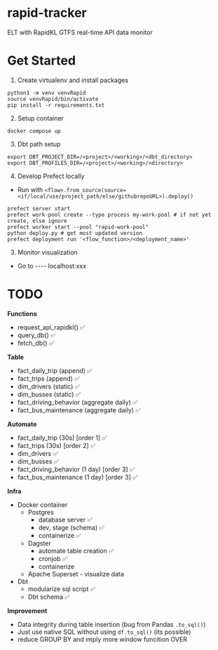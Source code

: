 # rapid-tracker
ELT with RapidKL GTFS real-time API data monitor 

# Get Started

1. Create virtualenv and install packages
```
python3 -m venv venvRapid
source venvRapid/bin/activate
pip install -r requirements.txt
```

2. Setup container 

`docker compose up`

3. Dbt path setup

```
export DBT_PROJECT_DIR=/<project>/<working>/<dbt_directory>
export DBT_PROFILES_DIR=/<project>/<working>/<directory>
```

4. Develop Prefect locally

- Run with `<flow>.from_source(source=<if/local/use/project_path/else/githubrepoURL>).deploy()`
```
prefect server start 
prefect work-pool create --type process my-work-pool # if not yet create, else ignore
prefect worker start --pool "rapid-work-pool"
python deploy.py # get most updated version
prefect deployment run '<flow_function>/<deployment_name>'
```

3. Monitor visualization

- Go to ---- localhost:xxx


# TODO

**Functions**
- request_api_rapidkl() ✅
- query_db() ✅
- fetch_db() ✅

**Table**
- fact_daily_trip (append) ✅
- fact_trips (append) ✅
- dim_drivers (static) ✅
- dim_busses (static) ✅
- fact_driving_behavior (aggregate daily) ✅
- fact_bus_maintenance (aggregate daily) ✅

**Automate**
- fact_daily_trip (30s) [order 1] ✅
- fact_trips (30s) [order 2] ✅
- dim_drivers ✅
- dim_busses  ✅
- fact_driving_behavior (1 day) [order 3] ✅
- fact_bus_maintenance (1 day) [order 3] ✅

**Infra**
- Docker container 
    - Postgres 
        - database server ✅
        - dev, stage (schema) ✅
        - containerize ✅
    - Dagster 
        - automate table creation ✅
        - cronjob ✅
        - containerize 
    - Apache Superset - visualize data
- Dbt 
    - modularize sql script ✅
    - Dbt schema ✅


**Improvement**
- Data integrity during table insertion (bug from Pandas `.to_sql()`)
- Just use native SQL without using `df.to_sql()` (its possible)
- reduce GROUP BY and imply more window funcition OVER